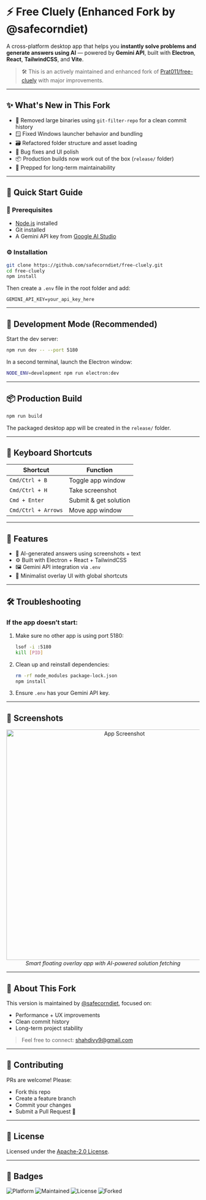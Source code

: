 # ⚡ Free Cluely (Enhanced Fork by @safecorndiet)

A cross-platform desktop app that helps you **instantly solve problems and generate answers using AI** — powered by **Gemini API**, built with **Electron**, **React**, **TailwindCSS**, and **Vite**.

> 🛠️ This is an actively maintained and enhanced fork of [Prat011/free-cluely](https://github.com/Prat011/free-cluely) with major improvements.

---

## ✨ What's New in This Fork

- 🚫 Removed large binaries using `git-filter-repo` for a clean commit history
- 🪟 Fixed Windows launcher behavior and bundling
- 🗃️ Refactored folder structure and asset loading
- 🐛 Bug fixes and UI polish
- 📦 Production builds now work out of the box (`release/` folder)
- 🔧 Prepped for long-term maintainability

---

## 🚀 Quick Start Guide

### 🔧 Prerequisites

- [Node.js](https://nodejs.org/) installed
- Git installed
- A Gemini API key from [Google AI Studio](https://makersuite.google.com/app/apikey)

### ⚙️ Installation

```bash
git clone https://github.com/safecorndiet/free-cluely.git
cd free-cluely
npm install
```

Then create a `.env` file in the root folder and add:

```env
GEMINI_API_KEY=your_api_key_here
```

---

## 🧪 Development Mode (Recommended)

Start the dev server:

```bash
npm run dev -- --port 5180
```

In a second terminal, launch the Electron window:

```bash
NODE_ENV=development npm run electron:dev
```

---

## 📦 Production Build

```bash
npm run build
```

The packaged desktop app will be created in the `release/` folder.

---

## 🎹 Keyboard Shortcuts

| Shortcut                | Function                  |
|------------------------|---------------------------|
| `Cmd/Ctrl + B`         | Toggle app window         |
| `Cmd/Ctrl + H`         | Take screenshot           |
| `Cmd + Enter`          | Submit & get solution     |
| `Cmd/Ctrl + Arrows`    | Move app window           |

---

## 🧠 Features

- 🧾 AI-generated answers using screenshots + text
- ⚙️ Built with Electron + React + TailwindCSS
- 🖼️ Gemini API integration via `.env`
- 🎯 Minimalist overlay UI with global shortcuts

---

## 🛠️ Troubleshooting

### If the app doesn’t start:

1. Make sure no other app is using port 5180:
   ```bash
   lsof -i :5180
   kill [PID]
   ```

2. Clean up and reinstall dependencies:
   ```bash
   rm -rf node_modules package-lock.json
   npm install
   ```

3. Ensure `.env` has your Gemini API key.

---

## 📸 Screenshots

<p align="center">
  <img src="https://github.com/safecorndiet/free-cluely/assets/preview1.png" width="600" alt="App Screenshot">
  <br />
  <i>Smart floating overlay app with AI-powered solution fetching</i>
</p>

---

## 💬 About This Fork

This version is maintained by [@safecorndiet](https://github.com/safecorndiet), focused on:

- Performance + UX improvements
- Clean commit history
- Long-term project stability

> Feel free to connect: [shahdivy9@gmail.com](mailto:shahdivy9@gmail.com)

---

## 🤝 Contributing

PRs are welcome! Please:

- Fork this repo
- Create a feature branch
- Commit your changes
- Submit a Pull Request 🙌

---

## 📜 License

Licensed under the [Apache-2.0 License](LICENSE).

---

## 📌 Badges

![Platform](https://img.shields.io/badge/platform-electron-blue.svg)
![Maintained](https://img.shields.io/badge/maintained-yes-brightgreen)
![License](https://img.shields.io/github/license/safecorndiet/free-cluely)
![Forked](https://img.shields.io/badge/forked%20from-Prat011%2Ffree--cluely-yellow)
